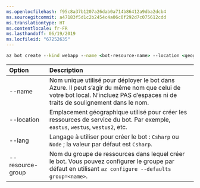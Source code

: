 ```yaml
---
ms.openlocfilehash: f95c8a37b1207a26dab0a714b86412a9dba2dcb4
ms.sourcegitcommit: a47183f5d1c2b2454c4a06c0f292d7c075612cdd
ms.translationtype: HT
ms.contentlocale: fr-FR
ms.lasthandoff: 06/19/2019
ms.locfileid: "67252635"
---
```

```cmd
az bot create --kind webapp --name <bot-resource-name> --location <geographic-location> --version v4 --lang <language> --verbose --resource-group <resource-group-name>
```

| Option | Description |
|:---|:---|
| --name | Nom unique utilisé pour déployer le bot dans Azure. Il peut s’agir du même nom que celui de votre bot local. N’incluez PAS d’espaces ni de traits de soulignement dans le nom. |
| --location | Emplacement géographique utilisé pour créer les ressources de service du bot. Par exemple, `eastus`, `westus`, `westus2`, etc. |
| --lang | Langage à utiliser pour créer le bot : `Csharp` ou `Node` ; la valeur par défaut est `Csharp`. |
| --resource-group | Nom du groupe de ressources dans lequel créer le bot. Vous pouvez configurer le groupe par défaut en utilisant `az configure --defaults group=<name>`. |
